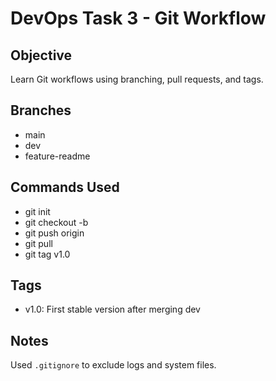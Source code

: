 # DevOps Task 3 - Git Workflow

## Objective
Learn Git workflows using branching, pull requests, and tags.

## Branches
- main
- dev
- feature-readme

## Commands Used
- git init
- git checkout -b
- git push origin
- git pull
- git tag v1.0

## Tags
- v1.0: First stable version after merging dev

## Notes
Used `.gitignore` to exclude logs and system files.
